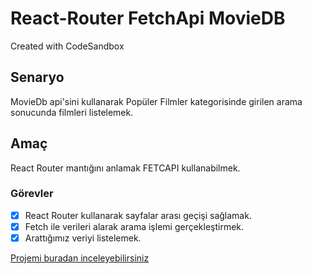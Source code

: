 # React-Router FetchApi MovieDB
Created with CodeSandbox
## Senaryo
MovieDb api'sini kullanarak Popüler Filmler kategorisinde girilen arama sonucunda filmleri listelemek.
## Amaç
React Router mantığını anlamak FETCAPI kullanabilmek.
### Görevler
- [x]  React Router kullanarak sayfalar arası geçişi sağlamak.
- [x]  Fetch ile verileri alarak arama işlemi gerçekleştirmek.
- [x]  Arattığımız veriyi listelemek.

[Projemi buradan inceleyebilirsiniz](https://xb151.csb.app/)

